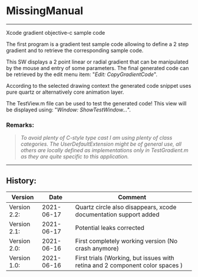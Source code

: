 # MissingManual
***
Xcode gradient objective-c sample code 

The first program is a gradient test sample code allowing to define a 2 step gradient and to retrieve the corresponding sample code. 

This SW displays a 2 point linear or radial gradient that can be manipulated by the mouse and entry of some parameters. The final generated code can be retrieved by the edit menu item: "_Edit: CopyGradientCode_".

According to the selected drawing context the generated code snippet uses pure quartz or alternatively core animation layer.

The TestView.m file can be used to test the generated code! This view will be displayed using: "_Window: ShowTestWindow..._".

### Remarks: 
> _To avoid plenty of C-style type cast I am using plenty of class categories. The UserDefaultExtension might be of general use, all others are locally defined as implementations only in TestGradient.m as they are quite specific to this application._

---
## History:
|Version|Date|Comment|
|----|-----|-------| 
|Version 2.2:|2021-06-17|Quartz circle also disappears, xcode documentation support added|
|Version 2.1:|2021-06-17|Potential leaks corrected|
|Version 2.0:|2021-06-16|First completely working version (No crash anymore)|
|Version 1.0:|2021-06-16|First trials (Working, but issues with retina and 2 component color spaces )|


